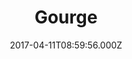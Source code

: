 ---
date: 2017-04-11T08:59:56.000Z
title: Gourge
latitude: 46.72810309976394
longitude: -0.16717401997902143
category: checkin
---